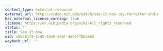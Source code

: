 ```yaml
---
content_type: external-resource
external_url: http://video.mit.edu/watch/see-it-now-jay-forrester-and-whirlwind-7093/
has_external_license_warning: true
license: https://en.wikipedia.org/wiki/All_rights_reserved
status: ''
title: See It Now
uid: c65361f9-1cd5-4bd6-a0af-4e45ff8baeb3
wayback_url: ''
---
```

